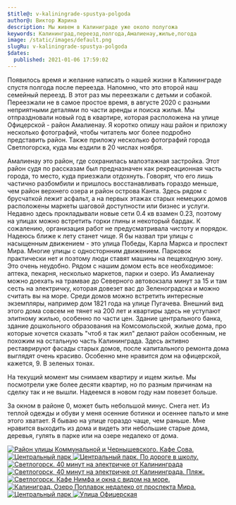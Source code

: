 ```yaml
---
$title@: v-kaliningrade-spustya-polgoda
author@: Виктор Жарина
description: Мы живем в Калиниграде уже около полугожа
keywords: Калининград,переезд,полгода,Амалиенау,жилье,погода
image: /static/images/default.png
slugRu: v-kaliningrade-spustya-polgoda
$dates:
  published: 2021-01-06 17:59:02
---
```

Появилось время и желание написать о нашей жизни в Калининграде спустя полгода после переезда. Напомню, что это второй наш семейный переезд. В этот раз мы переезжали с детьми и собакой. Переезжали не в самое простое время, в августе 2020 с разными неприятными деталями по части аренды и поиска жилья. Мы отпраздновали новый год в квартире, которая расположена на улице Офицерской - район Амалиенау. Я коротко опишу наш район и приложу несколько фотографий, чтобы читатель мог более подробно представить район. Также приложу несколько фотографий города Светлогорска, куда мы ездили в 20 числах ноября.

Амалиенау это район, где сохранилась малоэтажная застройка. Этот район судя по рассказам был предназначен как рекреационная часть города, то место, куда приезжали отдохнуть. Говорят, что его лишь частично разбомбили и пришлось восстанавливать гораздо меньше, чем район верхнего озера и район острова Канта. Здесь рядом с брусчаткой лежит асфальт, а на первых этажах старых немецких домов расположены маркеты шаговой доступности или бизнес и услуги. Недавно здесь прокладывали новые сети 0.4 кв взамен 0.23, поэтому на улицах можно встретить горки глины и некоторый бардак. К сожалению, организация работ не предусматривала чистоту и порядок. Надеюсь ближе к лету станет чище. Я бы назвал три улицы с насыщенным движением - это улица Победы, Карла Маркса и проспект Мира. Многие улицы с односторнним движением. Парковок практически нет и поэтому люди ставят машины на пещеходную зону. Это очень неудобно. Рядом с нашим домом есть все необходимое: аптека, пекарня, несколько маркетов, парки и озеро. Из Амалиенау можно доехать на трамвае до Северного автовокзала минут за 15 и там сесть на электричку, которая довезет вас до Зеленоградска и можно считать вы на море. Среди домов можно встретить интересные экземпляры, например дом 1821 года на улице Пугачева. Внешний вид этого дома совсем не тянет на 200 лет и квартиры здесь не уступают элитному жилью, особенно по части цен. Здание центрального банка, здание дошкольного образования на Комсомольской, жилые дома, про которые хочется сказать "чтоб я так жил" делают район особенным, не похожим на остальную часть Калининграда. Здесь активно реставрируют фасады старых домов, после капитального ремонта дома выглядят очень красиво. Особенно мне нравится дом на офицерской, кажется, 9. В зеленых тонах.


На текущий момент мы снимаем квартиру и ищем жилье. Мы посмотрели уже более десяти квартир, но по разным причинам на сделку так и не вышли. Надеемся в новом году нам повезет больше.

За окном в районе 0, может быть небольшой минус. Снега нет. Из теплой одежды и обуви у меня осенние ботинки и осеннее пальто и мне этого хватает. Я бываю на улице гораздо чаще, чем раньше. Мне нравится выходить из дома и видеть эти небольшие старые дома, деревья, гулять в парке или на озере недалеко от дома.

<div id="lightgallery" class="lightgallery">
    <a href="/static/images/kaliningrad/pereezd_polgoda/orig/01.jpg">
        <img  src="/static/images/kaliningrad/pereezd_polgoda/thumb/01.thumb.jpg" alt="Район улицы Коммунальной и Чернышевского. Кафе Сова." />
    </a>
    <a href="/static/images/kaliningrad/pereezd_polgoda/orig/03.jpg">
        <img  src="/static/images/kaliningrad/pereezd_polgoda/thumb/03.thumb.jpg" alt="Центральный парк" />
    </a>
    <a href="/static/images/kaliningrad/pereezd_polgoda/orig/04.jpg">
        <img  src="/static/images/kaliningrad/pereezd_polgoda/thumb/04.thumb.jpg" alt="Центральный парк. По дороге в школу." />
    </a>
    <a href="/static/images/kaliningrad/pereezd_polgoda/orig/05.jpg">
        <img  src="/static/images/kaliningrad/pereezd_polgoda/thumb/05.thumb.jpg" alt="Светлогорск. 40 минут на электричке от Калининграда" />
    </a>
    <a href="/static/images/kaliningrad/pereezd_polgoda/orig/06.jpg">
        <img  src="/static/images/kaliningrad/pereezd_polgoda/thumb/06.thumb.jpg" alt="Светлогорск, 40 минут на электричке от Калининграда. Пляж." />
    </a>
    <a href="/static/images/kaliningrad/pereezd_polgoda/orig/07.jpg">
        <img src="/static/images/kaliningrad/pereezd_polgoda/thumb/07.thumb.jpg" alt="Светлогорск. Кафе Нимфа и окна с видом на море."/>
    </a>
    <a href="/static/images/kaliningrad/pereezd_polgoda/orig/08.jpg">
        <img src="/static/images/kaliningrad/pereezd_polgoda/thumb/08.thumb.jpg" alt="Калиниград. Озеро Поплавок недалеко от проспекта Мира." />
    </a>
    <a href="/static/images/kaliningrad/pereezd_polgoda/orig/09.jpg">
        <img  src="/static/images/kaliningrad/pereezd_polgoda/thumb/09.thumb.jpg" alt="Центральный парк" />
    </a>
    <a href="/static/images/kaliningrad/pereezd_polgoda/orig/10.jpg">
        <img  src="/static/images/kaliningrad/pereezd_polgoda/thumb/10.thumb.jpg" alt="Улица Офицерская" />
    </a>
</div>